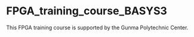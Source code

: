 # FPGA_training_course_BASYS3
This FPGA training course is supported by the Gunma Polytechnic Center.
